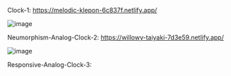 Clock-1: https://melodic-klepon-6c837f.netlify.app/

![image](https://github.com/Deepak-197/Watch-js/assets/104504771/e4cc04f6-1cb2-4d77-85e6-f72f041a4c0a)


Neumorphism-Analog-Clock-2: https://willowy-taiyaki-7d3e59.netlify.app/

![image](https://github.com/Deepak-197/Watch-js/assets/104504771/91660508-bfc6-45c9-a29b-1efbc528e76b)


Responsive-Analog-Clock-3: 

